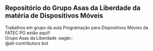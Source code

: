 <h2>Repositório do Grupo Asas da Liberdade da matéria de Dispositivos Móveis</h2>
 Trabalhos em grupo da aula Programação para Dispositivos Móvies da FATEC PG estão aqui!!
 <br/>
Grupo Asas da Liberdade :eagle::<br/>
@all-contributors bot
 
